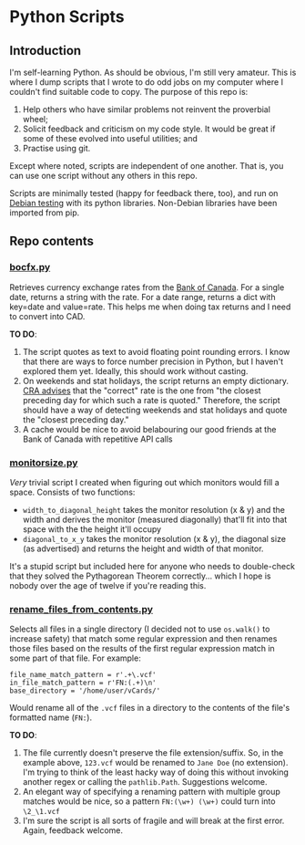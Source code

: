 # Python Scripts

## Introduction
I'm self-learning Python. As should be obvious, I'm still very amateur. This is where I dump scripts that I wrote to do odd jobs on my computer where I couldn't find suitable code to copy. The purpose of this repo is:

1. Help others who have similar problems not reinvent the proverbial wheel;
2. Solicit feedback and criticism on my code style. It would be great if some of these evolved into useful utilities; and
3. Practise using git.

Except where noted, scripts are independent of one another. That is, you can use one script without any others in this repo.

Scripts are minimally tested (happy for feedback there, too), and run on [Debian testing](https://packages.debian.org/testing/python/) with its python libraries. Non-Debian libraries have been imported from pip.

## Repo contents

### [bocfx.py](bocfx.py)

Retrieves currency exchange rates from the [Bank of Canada](https://www.bankofcanada.ca/valet/docs). For a single date, returns a string with the rate. For a date range, returns a dict with key=date and value=rate. This helps me when doing tax returns and I need to convert into CAD.

**TO DO**:

1. The script quotes as text to avoid floating point rounding errors. I know that there are ways to force number precision in Python, but I haven't explored them yet. Ideally, this should work without casting.
2. On weekends and stat holidays, the script returns an empty dictionary. [CRA advises](https://www.canada.ca/en/revenue-agency/services/tax/technical-information/income-tax/income-tax-folios-index/series-5-international-residency/series-5-international-residency-folio-4-foreign-currency/income-tax-folio-s5-f4-c1-income-tax-reporting-currency.html) that the "correct" rate is the one from "the closest preceding day for which such a rate is quoted." Therefore, the script should have a way of detecting weekends and stat holidays and quote the "closest preceding day."
3. A cache would be nice to avoid belabouring our good friends at the Bank of Canada with repetitive API calls

### [monitorsize.py](monitorsize.py)

_Very_ trivial script I created when figuring out which monitors would fill a space. Consists of two functions:

- `width_to_diagonal_height` takes the monitor resolution (x & y) and the width and derives the monitor (measured diagonally) that'll fit into that space with the the height it'll occupy
- `diagonal_to_x_y` takes the monitor resolution (x & y), the diagonal size (as advertised) and returns the height and width of that monitor.

It's a stupid script but included here for anyone who needs to double-check that they solved the Pythagorean Theorem correctly... which I hope is nobody over the age of twelve if you're reading this.

### [rename_files_from_contents.py](rename_files_from_contents.py)

Selects all files in a single directory (I decided not to use `os.walk()` to increase safety) that match some regular expression and then renames those files based on the results of the first regular expression match in some part of that file. For example:

```
file_name_match_pattern = r'.+\.vcf'
in_file_match_pattern = r'FN:(.+)\n'
base_directory = '/home/user/vCards/'
```

Would rename all of the `.vcf` files in a directory to the contents of the file's formatted name (`FN:`).

**TO DO**:

1. The file currently doesn't preserve the file extension/suffix. So, in the example above, `123.vcf` would be renamed to `Jane Doe` (no extension). I'm trying to think of the least hacky way of doing this without invoking another regex or calling the `pathlib.Path`. Suggestions welcome.
2. An elegant way of specifying a renaming pattern with multiple group matches would be nice, so a pattern `FN:(\w+) (\w+)` could turn into `\2_\1.vcf`
3. I'm sure the script is all sorts of fragile and will break at the first error. Again, feedback welcome.